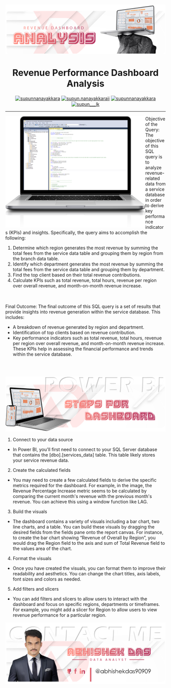 [![](https://github.com/theAbhishekDas/REVENUE-DASHBOARD/blob/main/Asset/01%20Template.png)]()

<h1 align="center"> Revenue Performance Dashboard Analysis </h1>
<p align="center">
<a href="https://www.linkedin.com/in/abhishekdas09/" target="blank"><img align="center" src="https://raw.githubusercontent.com/rahuldkjain/github-profile-readme-generator/master/src/images/icons/Social/linked-in-alt.svg" alt="supunnanayakkara" height="30" width="40" /></a>
<a href="https://twitter.com/kn1ne09" target="blank"><img align="center" src="https://raw.githubusercontent.com/rahuldkjain/github-profile-readme-generator/master/src/images/icons/Social/twitter.svg" alt="supun.nanayakkaraii" height="30" width="40" /></a>
  <a href="https://portfolio-abhishek-das.netlify.app/" target="blank"><img align="center" src="https://github.com/theAbhishekDas/Heart-Disease-Diagnostic-Analysis/blob/main/favicon.ico" alt="supunnanayakkara" height="35" width="35" /></a>
<a href="https://www.instagram.com/_the_happy_das_/" target="blank"><img align="center" src="https://raw.githubusercontent.com/rahuldkjain/github-profile-readme-generator/master/src/images/icons/Social/instagram.svg" alt="supun___lk" height="30" width="40" /></a>
</p>
<hr/>
 <img width="440" height="350" align='left' src="https://github.com/theAbhishekDas/REVENUE-DASHBOARD/blob/main/Asset/kisspng-laptop-macbook-pro-computer-hp-pavilion-high-resolution-laptop-png-icon-5ab087a80b6cf7.1954387515215185040468.png" >
Objective of the Query:
The objective of this SQL query is to analyze revenue-related data from a service database in order to derive key performance indicators (KPIs) and insights. Specifically, the query aims to accomplish the following:

1. Determine which region generates the most revenue by summing the total fees from the service data table and grouping them by region from the branch data table.
2. Identify which department generates the most revenue by summing the total fees from the service data table and grouping them by department.
3. Find the top client based on their total revenue contributions.
4. Calculate KPIs such as total revenue, total hours, revenue per region over overall revenue, and month-on-month revenue increase.
<br />
   <br />
Final Outcome:
The final outcome of this SQL query is a set of results that provide insights into revenue generation within the service database. This includes:

- A breakdown of revenue generated by region and department.
- Identification of top clients based on revenue contribution.
- Key performance indicators such as total revenue, total hours, revenue per region over overall revenue, and month-on-month revenue increase. These KPIs help in assessing the financial performance and trends within the service database.

<br />
   <br />

  ![](https://github.com/theAbhishekDas/REVENUE-DASHBOARD/blob/main/Asset/03%20Template.png)

  1. Connect to your data source
- In Power BI, you'll first need to connect to your SQL Server database that contains the [dbo].[services_data] table. This table likely stores your service revenue data.

2. Create the calculated fields
- You may need to create a few calculated fields to derive the specific metrics required for the dashboard. For example, in the image, the Revenue Percentage Increase metric seems to be calculated by comparing the current month's revenue with the previous month's revenue. You can achieve this using a window function like LAG.

3. Build the visuals
- The dashboard contains a variety of visuals including a bar chart, two line charts, and a table. You can build these visuals by dragging the desired fields from the fields pane onto the report canvas.
For instance, to create the bar chart showing “Revenue of Overall by Region”, you would drag the Region field to the axis and sum of Total Revenue field to the values area of the chart.

4. Format the visuals
- Once you have created the visuals, you can format them to improve their readability and aesthetics. You can change the chart titles, axis labels, font sizes and colors as needed.

5.  Add filters and slicers
- You can add filters and slicers to allow users to interact with the dashboard and focus on specific regions, departments or timeframes. For example, you might add a slicer for Region to allow users to view revenue performance for a particular region.
  
[![](https://github.com/theAbhishekDas/Heart-Disease-Diagnostic-Analysis/blob/main/05%20Template1.png)](https://portfolio-abhishek-das.netlify.app/)
